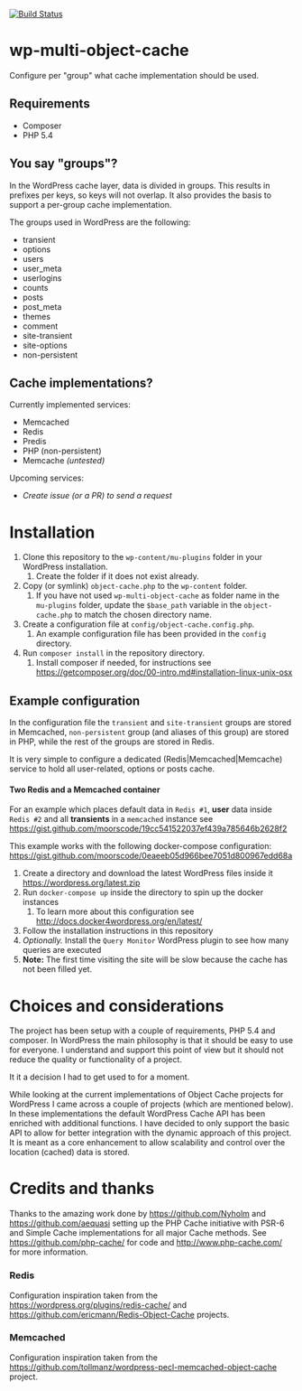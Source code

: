 [![Build Status](https://travis-ci.org/moorscode/wp-multi-object-cache.svg?branch=master)](https://travis-ci.org/moorscode/wp-multi-object-cache)

# wp-multi-object-cache
Configure per "group" what cache implementation should be used.

## Requirements
- Composer
- PHP 5.4

## You say "groups"?

In the WordPress cache layer, data is divided in groups.
This results in prefixes per keys, so keys will not overlap. It also provides the basis to support a per-group cache implementation.
 
The groups used in WordPress are the following:
- transient
- options
- users
- user_meta
- userlogins
- counts
- posts
- post_meta
- themes
- comment
- site-transient
- site-options
- non-persistent

## Cache implementations?
Currently implemented services:
- Memcached
- Redis
- Predis
- PHP (non-persistent)
- Memcache _(untested)_

Upcoming services:
- _Create issue (or a PR) to send a request_

# Installation

1. Clone this repository to the `wp-content/mu-plugins` folder in your WordPress installation.
    1. Create the folder if it does not exist already.
1. Copy (or symlink) `object-cache.php` to the `wp-content` folder.
    1. If you have not used `wp-multi-object-cache` as folder name in the `mu-plugins` folder, update the `$base_path` variable in the `object-cache.php` to match the chosen directory name.
1. Create a configuration file at `config/object-cache.config.php`.
    1. An example configuration file has been provided in the `config` directory.
1. Run `composer install` in the repository directory.
    1. Install composer if needed, for instructions see https://getcomposer.org/doc/00-intro.md#installation-linux-unix-osx

## Example configuration
In the configuration file the `transient` and `site-transient` groups are stored in Memcached, `non-persistent` group (and aliases of this group) are stored in PHP, while the rest of the groups are stored in Redis.

It is very simple to configure a dedicated (Redis|Memcached|Memcache) service to hold all user-related, options or posts cache.

#### Two Redis and a Memcached container
For an example which places default data in `Redis #1`, **user** data inside `Redis #2` and all **transients** in a `memcached` instance see https://gist.github.com/moorscode/19cc541522037ef439a785646b2628f2

This example works with the following docker-compose configuration: https://gist.github.com/moorscode/0eaeeb05d966bee7051d800967edd68a

1. Create a directory and download the latest WordPress files inside it https://wordpress.org/latest.zip
1. Run `docker-compose up` inside the directory to spin up the docker instances
    1. To learn more about this configuration see http://docs.docker4wordpress.org/en/latest/
1. Follow the installation instructions in this repository
1. _Optionally._ Install the `Query Monitor` WordPress plugin to see how many queries are executed
1. **Note:** The first time visiting the site will be slow because the cache has not been filled yet.

# Choices and considerations
The project has been setup with a couple of requirements, PHP 5.4 and composer. In WordPress the main philosophy is that it should be easy to use for everyone.
I understand and support this point of view but it should not reduce the quality or functionality of a project.

It it a decision I had to get used to for a moment.

While looking at the current implementations of Object Cache projects for WordPress I came across a couple of projects (which are mentioned below).
In these implementations the default WordPress Cache API has been enriched with additional functions.
I have decided to only support the basic API to allow for better integration with the dynamic approach of this project.
It is meant as a core enhancement to allow scalability and control over the location (cached) data is stored. 

# Credits and thanks

Thanks to the amazing work done by https://github.com/Nyholm and https://github.com/aequasi setting up the PHP Cache initiative with PSR-6 and Simple Cache implementations for all major Cache methods.
 See https://github.com/php-cache/ for code and http://www.php-cache.com/ for more information.
 
### Redis
Configuration inspiration taken from the https://wordpress.org/plugins/redis-cache/ and https://github.com/ericmann/Redis-Object-Cache projects.
 
### Memcached
Configuration inspiration taken from the https://github.com/tollmanz/wordpress-pecl-memcached-object-cache project.